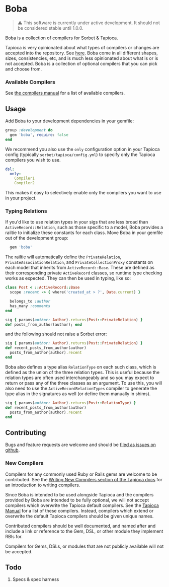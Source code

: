 # Boba

> :warning: This software is currently under active development. It should not be considered stable until 1.0.0.

Boba is a collection of compilers for Sorbet & Tapioca.

Tapioca is very opinionated about what types of compilers or changes are accepted into the repository. See [here](https://github.com/Shopify/tapioca?tab=readme-ov-file#dsl-compilers). Boba come in all different shapes, sizes, consistencies, etc, and is much less opinionated about what is or is not accepted. Boba is a collection of optional compilers that you can pick and choose from.

### Available Compilers

See [the compilers manual](https://github.com/angellist/boba/blob/main/manual/compilers.md) for a list of available compilers.

## Usage

Add Boba to your development dependencies in your gemfile:
```ruby
group :development do
  gem 'boba', require: false
end
```

We recommend you also use the `only` configuration option in your Tapioca config (typically `sorbet/tapioca/config.yml`) to specify only the Tapioca compilers you wish to use.
```yml
dsl:
  only:
    Compiler1
    Compiler2
```
This makes it easy to selectively enable only the compilers you want to use in your project.

### Typing Relations

If you'd like to use relation types in your sigs that are less broad than `ActiveRecord::Relation`, such as those specific to a model, Boba provides a railtie to initialize these constants for each class. Move Boba in your gemfile out of the development group:

```ruby
  gem 'boba'
```

The railtie will automatically define the `PrivateRelation`, `PrivateAssociationRelation`, and `PrivateCollectionProxy` constants on each model that inherits from `ActiveRecord::Base`. These are defined as their corresponding private `ActiveRecord` classes, so runtime type checking works as expected. They can then be used in typing, like so:

```ruby
class Post < ::ActiveRecord::Base
  scope :recent -> { where('created_at > ?', Date.current) }

  belongs_to :author
  has_many :comments
end

sig { params(author: Author).returns(Post::PrivateRelation) }
def posts_from_author(author); end
```

and the following should not raise a Sorbet error:

```ruby
sig { params(author: Author).returns(Post::PrivateRelation) }
def recent_posts_from_author(author)
  posts_from_author(author).recent
end
```

Boba also defines a type alias `RelationType` on each such class, which is defined as the union of the three relation types. This is useful because the relation types are often used interchangeably and so you may expect to return or pass any of the three classes as an argument. To use this, you will also need to use the `ActiveRecordRelationTypes` compiler to generate the type alias in the signatures as well (or define them manually in shims).

```ruby
sig { params(author: Author).returns(Post::RelationType) }
def recent_posts_from_author(author)
  posts_from_author(author).recent
end
```

## Contributing

Bugs and feature requests are welcome and should be [filed as issues on github](https://github.com/angellist/boba/issues).

### New Compilers

Compilers for any commonly used Ruby or Rails gems are welcome to be contributed. See the [Writing New Compilers section of the Tapioca docs](https://github.com/Shopify/tapioca?tab=readme-ov-file#writing-custom-dsl-compilers) for an introduction to writing compilers.

Since Boba is intended to be used alongside Tapioca and the compilers provided by Boba are intended to be fully optional, we will not accept compilers which overwrite the Tapioca default compilers. See the [Tapioca Manual](https://github.com/Shopify/tapioca/blob/main/manual/compilers.md) for a list of these compilers. Instead, compilers which extend or overwrite the default Tapioca compilers should be given unique names.

Contributed compilers should be well documented, and named after and include a link or reference to the Gem, DSL, or other module they implement RBIs for.

Compilers for Gems, DSLs, or modules that are not publicly available will not be accepted.

## Todo

1. Specs & spec harness
